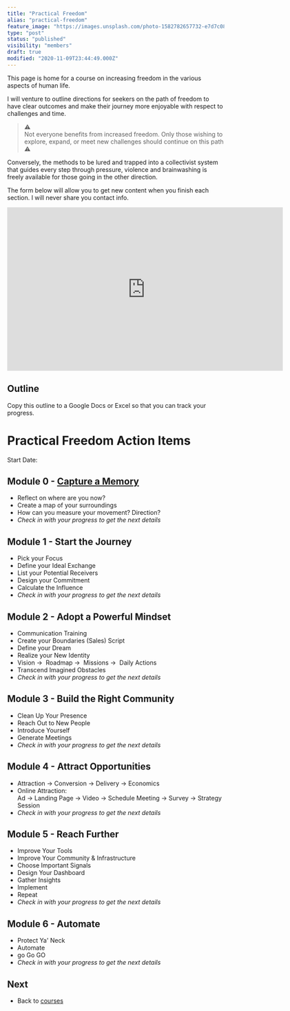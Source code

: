 ```yaml
---
title: "Practical Freedom"
alias: "practical-freedom"
feature_image: "https://images.unsplash.com/photo-1582782657732-e7d7c08dcadd?ixlib=rb-1.2.1&q=80&fm=jpg&crop=entropy&cs=tinysrgb&w=2000&fit=max&ixid=eyJhcHBfaWQiOjExNzczfQ"
type: "post"
status: "published"
visibility: "members"
draft: true
modified: "2020-11-09T23:44:49.000Z"
---
```


<p>This page is home for a course on increasing freedom in the various aspects of human life.</p><p>I will venture to outline directions for seekers on the path of freedom to have clear outcomes and make their journey more enjoyable with respect to challenges and time.</p><blockquote>⚠️ <br>Not everyone benefits from increased freedom. Only those wishing to explore, expand, or meet new challenges should continue on this path <br>⚠️</blockquote><p>Conversely, the methods to be lured and trapped into a collectivist system that guides every step through pressure, violence and brainwashing is freely available for those going in the other direction.</p><p>The form below will allow you to get new content when you finish each section. I will never share you contact info.</p><!--kg-card-begin: html--><iframe src="https://docs.google.com/forms/d/e/1FAIpQLSfRH0U_PNLFhpXC5jpwCl6WO0O6NzrAvRM1MIY2xzZZUoNWVw/viewform?embedded=true" width="640" height="379" frameborder="0" marginheight="0" marginwidth="0">Loading…</iframe>
<!--kg-card-end: html--><h2 id="outline">Outline</h2><p>Copy this outline to a Google Docs or Excel so that you can track your progress.</p><h1 id="practical-freedom-action-items">Practical Freedom Action Items</h1><p>Start Date:</p><h2 id="module-0-capture-a-memory">Module 0 - <a href="__GHOST_URL__/posts/capure-a-memory/">Capture a Memory</a></h2><ul><li>Reflect on where are you now?</li><li>Create a map of your surroundings</li><li>How can you measure your movement? Direction?</li><li><em>Check in with your progress to get the next details</em></li></ul><h2 id="module-1-start-the-journey">Module 1 - Start the Journey</h2><ul><li>Pick your Focus</li><li>Define your Ideal Exchange</li><li>List your Potential Receivers</li><li>Design your Commitment</li><li>Calculate the Influence</li><li><em>Check in with your progress to get the next details</em></li></ul><h2 id="module-2-adopt-a-powerful-mindset">Module 2 - Adopt a Powerful Mindset</h2><ul><li>Communication Training</li><li>Create your Boundaries (Sales) Script</li><li>Define your Dream</li><li>Realize your New Identity</li><li>Vision →  Roadmap →  Missions →  Daily Actions</li><li>Transcend Imagined Obstacles</li><li><em>Check in with your progress to get the next details</em></li></ul><h2 id="module-3-build-the-right-community">Module 3 - Build the Right Community</h2><ul><li>Clean Up Your Presence</li><li>Reach Out to New People</li><li>Introduce Yourself</li><li>Generate Meetings</li><li><em>Check in with your progress to get the next details</em></li></ul><h2 id="module-4-attract-opportunities">Module 4 - Attract Opportunities</h2><ul><li>Attraction → Conversion → Delivery → Economics</li><li>Online Attraction: <br>Ad → Landing Page → Video → Schedule Meeting → Survey → Strategy Session</li><li><em>Check in with your progress to get the next details</em></li></ul><h2 id="module-5-reach-further">Module 5 - Reach Further</h2><ul><li>Improve Your Tools</li><li>Improve Your Community &amp; Infrastructure</li><li>Choose Important Signals</li><li>Design Your Dashboard</li><li>Gather Insights</li><li>Implement</li><li>Repeat</li><li><em>Check in with your progress to get the next details</em></li></ul><h2 id="module-6-automate">Module 6 - Automate</h2><ul><li>Protect Ya' Neck</li><li>Automate</li><li>go Go GO</li><li><em>Check in with your progress to get the next details</em></li></ul><h2 id="next">Next</h2><ul><li>Back to <a href="__GHOST_URL__/posts/courses">courses</a></li></ul>
